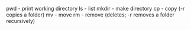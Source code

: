 pwd - print working directory
ls - list
mkdir - make directory
cp - copy (-r copies a folder)
mv - move
rm - remove (deletes; -r removes a folder recursively)
